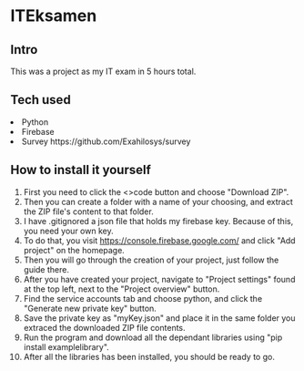 # ITEksamen

<h2>Intro</h2>
This was a project as my IT exam in 5 hours total.

<h2>Tech used</h2>
<li>Python</li>
<li>Firebase</li>
<li>Survey https://github.com/Exahilosys/survey</li>

<h2>How to install it yourself</h2>

1. First you need to click the <>code button and choose "Download ZIP".
2. Then you can create a folder with a name of your choosing, and extract the ZIP file's content to that folder.
3. I have .gitignored a json file that holds my firebase key. Because of this, you need your own key.
4. To do that, you visit https://console.firebase.google.com/ and click "Add project" on the homepage.
5. Then you will go through the creation of your project, just follow the guide there.
6. After you have created your project, navigate to "Project settings" found at the top left, next to the "Project overview" button.
7. Find the service accounts tab and choose python, and click the "Generate new private key" button.
8. Save the private key as "myKey.json" and place it in the same folder you extraced the downloaded ZIP file contents.
9. Run the program and download all the dependant libraries using "pip install examplelibrary".
10. After all the libraries has been installed, you should be ready to go.
